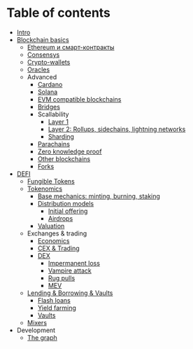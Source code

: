 # Table of contents

* [Intro](README.md)
* [Blockchain basics](blokchein-i-bitcoin.md)
  - [Ethereum и смарт-контракты](ethereum.md)
  - [Consensys](consensys.md)
  - [Crypto-wallets](wallets.md)
  - [Oracles](oracles.md)
  - Advanced
    * [Cardano](cardano.md)
    * [Solana](solana.md)
    * [EVM compatible blockchains](evm.md)
    * [Bridges](bridges.md)
    * Scallability
      - [Layer 1](l1.md)
      - [Layer 2: Rollups, sidechains, lightning networks](l2.md)
      - [Sharding](sharding.md)
    * [Parachains](parachains.md)
    * [Zero knowledge proof](zero.md)
    * [Other blockchains](other-blockchains.md)
    * [Forks](forks.md)
* [DEFI](defi.md)
  - [Fungible Tokens](tokens.md)
  - [Tokenomics](tokenomics.md)
    * [Base mechanics: minting, burning, staking](token_mechanics.md)
    * [Distribution models](distribution.md)
      - [Initial offering](initial-offering.md)
      - [Airdrops](airdrops.md)
    * [Valuation](valuation.md)
  - Exchanges & trading
    * [Economics](economics.md)
    * [CEX & Trading](trading.md)
    * [DEX](dex.md)
      - [Impermanent loss](impermanent-loss.md)
      - [Vampire attack](vampire.md)
      - [Rug pulls](rug-pulls.md)
      - [MEV](mev.md)
  - [Lending & Borrowing & Vaults](lending.md)
    * [Flash loans](flash.md)
    * [Yield farming](yield.md)
    * [Vaults](vaults.md)
  - [Mixers](mixers.md)
* Development
  - [The graph](graph.md)
